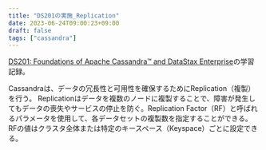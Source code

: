 ```yaml
---
title: "DS201の実施_Replication"
date: 2023-06-24T09:00:23+09:00
draft: false
tags: ["cassandra"] 
---
```

<!--more-->
[DS201: Foundations of Apache Cassandra™ and DataStax Enterprise](https://www.datastax.com/jp/resources/datasheet/ds201-datastax-enterprise-foundations-apache-cassandratm)の学習記録。

Cassandraは、データの冗長性と可用性を確保するためにReplication（複製）を行う。
Replicationはデータを複数のノードに複製することで、障害が発生してもデータの喪失やサービスの停止を防ぐ。Replication Factor（RF）と呼ばれるパラメータを使用して、各データセットの複製数を指定することができる。RFの値はクラスタ全体または特定のキースペース（Keyspace）ごとに設定できる。

